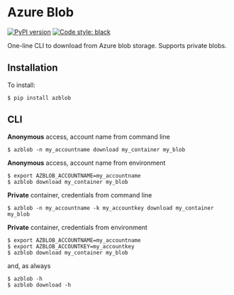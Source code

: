 # Azure Blob

[![PyPI version](https://badge.fury.io/py/azblob.svg)](https://badge.fury.io/py/azblob)
[![Code style: black](https://img.shields.io/badge/code%20style-black-000000.svg)](https://github.com/ambv/black)


One-line CLI to download from Azure blob storage. Supports private blobs.


## Installation

To install:

```
$ pip install azblob
```

## CLI

**Anonymous** access, account name from command line
```
$ azblob -n my_accountname download my_container my_blob
```
**Anonymous** access, account name from environment
```
$ export AZBLOB_ACCOUNTNAME=my_accountname
$ azblob download my_container my_blob
```

**Private** container, credentials from command line
```
$ azblob -n my_accountname -k my_accountkey download my_container my_blob
```

**Private** container, credentials from environment
```
$ export AZBLOB_ACCOUNTNAME=my_accountname
$ export AZBLOB_ACCOUNTKEY=my_accountkey
$ azblob download my_container my_blob
```

and, as always
```
$ azblob -h
$ azblob download -h
```
